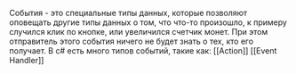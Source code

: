 События - это специальные типы данных, которые позволяют оповещать другие типы данных о том, что что-то произошло, к примеру случился клик по кнопке, или увеличился счетчик монет. При этом отправитель этого события ничего не будет знать о тех, кто его получает. 
В c# есть много типов событий, такие как:
[[Action]]
[[Event Handler]]